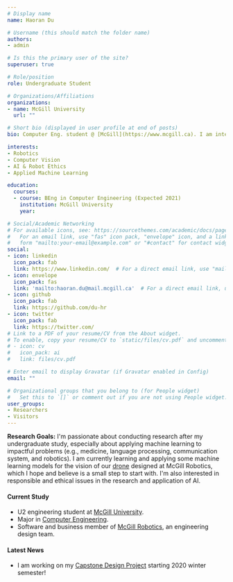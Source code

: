 ```yaml
---
# Display name
name: Haoran Du

# Username (this should match the folder name)
authors:
- admin

# Is this the primary user of the site?
superuser: true

# Role/position
role: Undergraduate Student

# Organizations/Affiliations
organizations:
- name: McGill University
  url: ""

# Short bio (displayed in user profile at end of posts)
bio: Computer Eng. student @ [McGill](https://www.mcgill.ca). I am interested in research areas including intelligent robotics, machine learning, and ethics in AI research.

interests:
- Robotics
- Computer Vision
- AI & Robot Ethics
- Applied Machine Learning

education:
  courses:
  - course: BEng in Computer Engineering (Expected 2021)
    institution: McGill University
    year:

# Social/Academic Networking
# For available icons, see: https://sourcethemes.com/academic/docs/page-builder/#icons
#   For an email link, use "fas" icon pack, "envelope" icon, and a link in the
#   form "mailto:your-email@example.com" or "#contact" for contact widget.
social:
- icon: linkedin
  icon_pack: fab
  link: https://www.linkedin.com/  # For a direct email link, use "mailto:test@example.org".
- icon: envelope
  icon_pack: fas
  link: 'mailto:haoran.du@mail.mcgill.ca'  # For a direct email link, use "mailto:test@example.org".
- icon: github
  icon_pack: fab
  link: https://github.com/du-hr
- icon: twitter
  icon_pack: fab
  link: https://twitter.com/
# Link to a PDF of your resume/CV from the About widget.
# To enable, copy your resume/CV to `static/files/cv.pdf` and uncomment the lines below.
# - icon: cv
#   icon_pack: ai
#   link: files/cv.pdf

# Enter email to display Gravatar (if Gravatar enabled in Config)
email: ""

# Organizational groups that you belong to (for People widget)
#   Set this to `[]` or comment out if you are not using People widget.
user_groups:
- Researchers
- Visitors
---
```


**Research Goals:** I'm passionate about conducting research after my undergraduate study, especially about applying machine learning to impactful problems (e.g., medicine, language processing, communication system, and robotics). I am currently learning and applying some machine learning models for the vision of our [drone](https://mcgillrobotics.com/drone) designed at McGill Robotics, which I hope and believe is a small step to start with. I'm also interested in responsible and ethical issues in the research and application of AI.

#### Current Study
* U2 engineering student at [McGill University](https://www.mcgill.ca).
* Major in [Computer Engineering](https://mcgill.ca/engineering/files/engineering/computer_engineering.pdf).
* Software and business member of [McGill Robotics](https://mcgillrobotics.com/), an engineering design team.

#### Latest News
* I am working on my [Capstone Design Project](https://www.mcgill.ca/study/2019-2020/courses/ecse-458n1) starting 2020 winter semester!
